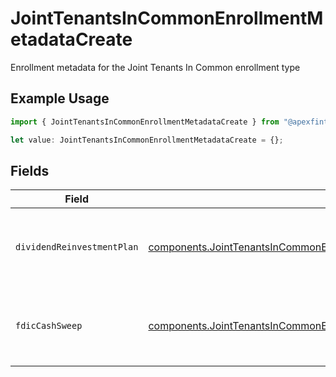 # JointTenantsInCommonEnrollmentMetadataCreate

Enrollment metadata for the Joint Tenants In Common enrollment type

## Example Usage

```typescript
import { JointTenantsInCommonEnrollmentMetadataCreate } from "@apexfintechsolutions/ascend-sdk/models/components";

let value: JointTenantsInCommonEnrollmentMetadataCreate = {};
```

## Fields

| Field                                                                                                                                                                              | Type                                                                                                                                                                               | Required                                                                                                                                                                           | Description                                                                                                                                                                        | Example                                                                                                                                                                            |
| ---------------------------------------------------------------------------------------------------------------------------------------------------------------------------------- | ---------------------------------------------------------------------------------------------------------------------------------------------------------------------------------- | ---------------------------------------------------------------------------------------------------------------------------------------------------------------------------------- | ---------------------------------------------------------------------------------------------------------------------------------------------------------------------------------- | ---------------------------------------------------------------------------------------------------------------------------------------------------------------------------------- |
| `dividendReinvestmentPlan`                                                                                                                                                         | [components.JointTenantsInCommonEnrollmentMetadataCreateDividendReinvestmentPlan](../../models/components/jointtenantsincommonenrollmentmetadatacreatedividendreinvestmentplan.md) | :heavy_minus_sign:                                                                                                                                                                 | Option to auto-enroll in Dividend Reinvestment; defaults to true                                                                                                                   | DIVIDEND_REINVESTMENT_ENROLL                                                                                                                                                       |
| `fdicCashSweep`                                                                                                                                                                    | [components.JointTenantsInCommonEnrollmentMetadataCreateFdicCashSweep](../../models/components/jointtenantsincommonenrollmentmetadatacreatefdiccashsweep.md)                       | :heavy_minus_sign:                                                                                                                                                                 | Option to auto-enroll in FDIC cash sweep; defaults to true                                                                                                                         | FDIC_CASH_SWEEP_ENROLL                                                                                                                                                             |